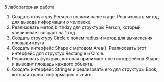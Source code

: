5 лабораторная работа
1. Создать структуру Person с полями name и age. Реализовать метод для вывода информации о человеке.
2. Реализовать метод birthday для структуры Person, который увеличивает возраст на 1 год.
3. Создать структуру Circle с полем radius и метод для вычисления площади круга.
4. Создать интерфейс Shape с методом Area(). Реализовать этот интерфейс для структур Rectangle и Circle.
5. Реализовать функцию, которая принимает срез интерфейсов Shape и выводит площадь каждого объекта.
6. Создать интерфейс Stringer и реализовать его для структуры Book, которая хранит информацию о книге
